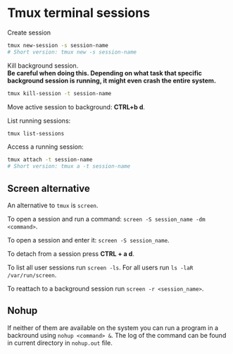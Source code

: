 # Tmux terminal sessions

Create session

```bash
tmux new-session -s session-name
# Short version: tmux new -s session-name
```

Kill background session.  
__Be careful when doing this. Depending on what task that specific background session is running, it might even crash the entire system.__

```bash
tmux kill-session -t session-name
```

Move active session to background: **CTRL+b d**.

List running sessions:

```bash
tmux list-sessions
```

Access a running session:

```bash
tmux attach -t session-name
# Short version: tmux a -t session-name
```

## Screen alternative

An alternative to `tmux` is `screen`.

To open a session and run a command: `screen -S session_name -dm <command>`.

To open a session and enter it: `screen -S session_name`.

To detach from a session press **CTRL + a d**.

To list all user sessions run `screen -ls`. For all users run `ls -laR /var/run/screen`.

To reattach to a background session run `screen -r <session_name>`.

## Nohup

If neither of them are available on the system you can run a program in a backround using `nohup <command> &`. The log of the command can be found in current directory in `nohup.out` file.
